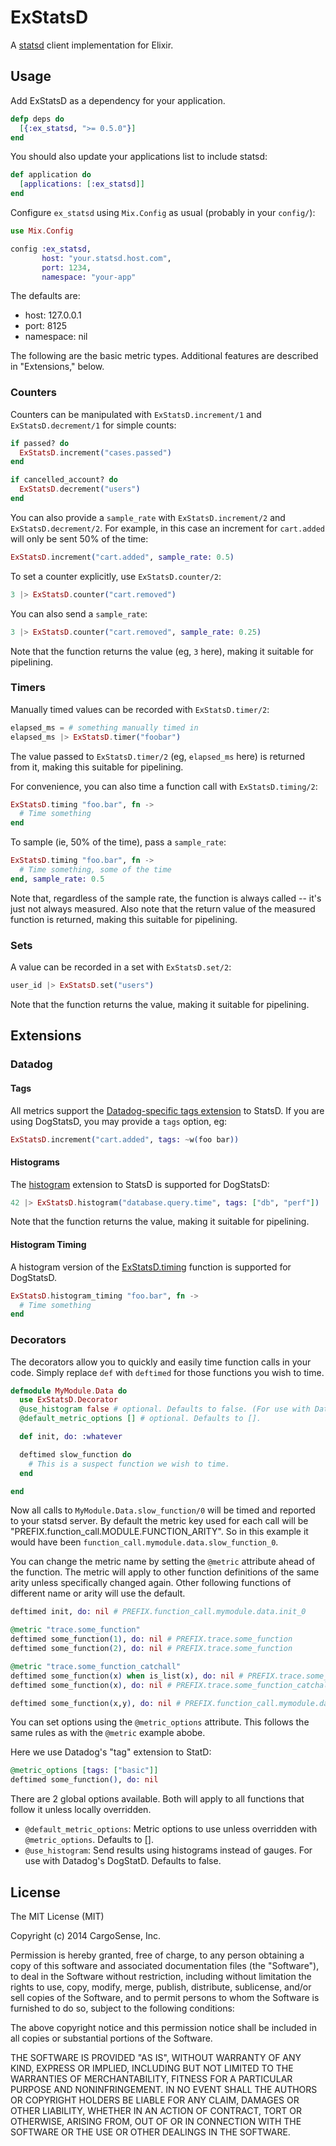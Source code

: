 ExStatsD
========

A [statsd](https://github.com/etsy/statsd) client implementation for
Elixir.

## Usage

Add ExStatsD as a dependency for your application.

```elixir
defp deps do
  [{:ex_statsd, ">= 0.5.0"}]
end
```

You should also update your applications list to include statsd:

```elixir
def application do
  [applications: [:ex_statsd]]
end
```

Configure `ex_statsd` using `Mix.Config` as usual (probably in your
`config/`):

```elixir
use Mix.Config

config :ex_statsd,
       host: "your.statsd.host.com",
       port: 1234,
       namespace: "your-app"
```

The defaults are:

 * host: 127.0.0.1
 * port: 8125
 * namespace: nil

The following are the basic metric types. Additional features are
described in "Extensions," below.

### Counters

Counters can be manipulated with `ExStatsD.increment/1` and
`ExStatsD.decrement/1` for simple counts:

```elixir
if passed? do
  ExStatsD.increment("cases.passed")
end
```

```elixir
if cancelled_account? do
  ExStatsD.decrement("users")
end
```

You can also provide a `sample_rate` with `ExStatsD.increment/2` and
`ExStatsD.decrement/2`. For example, in this case an increment for
`cart.added` will only be sent 50% of the time:

```elixir
ExStatsD.increment("cart.added", sample_rate: 0.5)
```

To set a counter explicitly, use `ExStatsD.counter/2`:

```elixir
3 |> ExStatsD.counter("cart.removed")
```

You can also send a `sample_rate`:

```elixir
3 |> ExStatsD.counter("cart.removed", sample_rate: 0.25)
```

Note that the function returns the value (eg, `3` here), making it
suitable for pipelining.

### Timers

Manually timed values can be recorded with `ExStatsD.timer/2`:

```elixir
elapsed_ms = # something manually timed in
elapsed_ms |> ExStatsD.timer("foobar")
```

The value passed to `ExStatsD.timer/2` (eg, `elapsed_ms` here) is
returned from it, making this suitable for pipelining.

For convenience, you can also time a function call with
`ExStatsD.timing/2`:

```elixir
ExStatsD.timing "foo.bar", fn ->
  # Time something
end
```

To sample (ie, 50% of the time), pass a `sample_rate`:

```elixir
ExStatsD.timing "foo.bar", fn ->
  # Time something, some of the time
end, sample_rate: 0.5
```

Note that, regardless of the sample rate, the function is always
called -- it's just not always measured. Also note that the return
value of the measured function is returned, making this suitable for pipelining.

### Sets

A value can be recorded in a set with `ExStatsD.set/2`:

```elixir
user_id |> ExStatsD.set("users")
```

Note that the function returns the value, making it suitable for pipelining.

## Extensions

### Datadog

#### Tags

All metrics support the
[Datadog-specific tags extension](http://docs.datadoghq.com/guides/dogstatsd/#tags)
to StatsD. If you are using DogStatsD, you may provide a `tags`
option, eg:

```elixir
ExStatsD.increment("cart.added", tags: ~w(foo bar))
```

#### Histograms

The [histogram](http://docs.datadoghq.com/guides/dogstatsd/#histograms)
extension to StatsD is supported for DogStatsD:

```elixir
42 |> ExStatsD.histogram("database.query.time", tags: ["db", "perf"])
```

Note that the function returns the value, making it suitable for pipelining.

#### Histogram Timing

A histogram version of the [ExStatsD.timing](#timers) function is
supported for DogStatsD.

```elixir
ExStatsD.histogram_timing "foo.bar", fn ->
  # Time something
end
```

### Decorators

The decorators allow you to quickly and easily time function calls in your code. Simply replace `def` with `deftimed` for those functions you wish to time.

```elixir
defmodule MyModule.Data do
  use ExStatsD.Decorator
  @use_histogram false # optional. Defaults to false. (For use with Datadog)
  @default_metric_options [] # optional. Defaults to [].

  def init, do: :whatever

  deftimed slow_function do
    # This is a suspect function we wish to time.
  end

end
```

Now all calls to `MyModule.Data.slow_function/0` will be timed and
reported to your statsd server. By default the metric key used for
each call will be "PREFIX.function_call.MODULE.FUNCTION_ARITY". So in
this example it would have been
`function_call.mymodule.data.slow_function_0`.

You can change the metric name by setting the `@metric` attribute
ahead of the function. The metric will apply to other function
definitions of the same arity unless specifically changed again. Other
following functions of different name or arity will use the default.

```elixir
deftimed init, do: nil # PREFIX.function_call.mymodule.data.init_0

@metric "trace.some_function"
deftimed some_function(1), do: nil # PREFIX.trace.some_function
deftimed some_function(2), do: nil # PREFIX.trace.some_function

@metric "trace.some_function_catchall"
deftimed some_function(x) when is_list(x), do: nil # PREFIX.trace.some_function_catchall
deftimed some_function(x), do: nil # PREFIX.trace.some_function_catchall

deftimed some_function(x,y), do: nil # PREFIX.function_call.mymodule.data.some_function_2
```

You can set options using the `@metric_options` attribute. This follows the same rules as with the `@metric` example abobe.

Here we use Datadog's "tag" extension to StatD:

```elixir
@metric_options [tags: ["basic"]]
deftimed some_function(), do: nil
```

There are 2 global options available. Both will apply to all functions that follow it unless locally overridden.

 * `@default_metric_options`: Metric options to use unless overridden with `@metric_options`. Defaults to [].
 * `@use_histogram`: Send results using histograms instead of gauges. For use with Datadog's DogStatD. Defaults to false.

## License

The MIT License (MIT)

Copyright (c) 2014 CargoSense, Inc.

Permission is hereby granted, free of charge, to any person obtaining a copy
of this software and associated documentation files (the "Software"), to deal
in the Software without restriction, including without limitation the rights
to use, copy, modify, merge, publish, distribute, sublicense, and/or sell
copies of the Software, and to permit persons to whom the Software is
furnished to do so, subject to the following conditions:

The above copyright notice and this permission notice shall be included in
all copies or substantial portions of the Software.

THE SOFTWARE IS PROVIDED "AS IS", WITHOUT WARRANTY OF ANY KIND, EXPRESS OR
IMPLIED, INCLUDING BUT NOT LIMITED TO THE WARRANTIES OF MERCHANTABILITY,
FITNESS FOR A PARTICULAR PURPOSE AND NONINFRINGEMENT. IN NO EVENT SHALL THE
AUTHORS OR COPYRIGHT HOLDERS BE LIABLE FOR ANY CLAIM, DAMAGES OR OTHER
LIABILITY, WHETHER IN AN ACTION OF CONTRACT, TORT OR OTHERWISE, ARISING FROM,
OUT OF OR IN CONNECTION WITH THE SOFTWARE OR THE USE OR OTHER DEALINGS IN
THE SOFTWARE.
